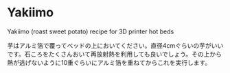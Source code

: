 # Yakiimo
Yakiimo (roast sweet potato) recipe for 3D printer hot beds


芋はアルミ箔で覆ってベッドの上においてください。直径4cmぐらいの芋がいいです。石ころをたくさんおいて再放射熱を利用しても良いでしょう。その上から熱が逃げないように10重ぐらいにアルミ箔を重ねてからこれを実行します。
